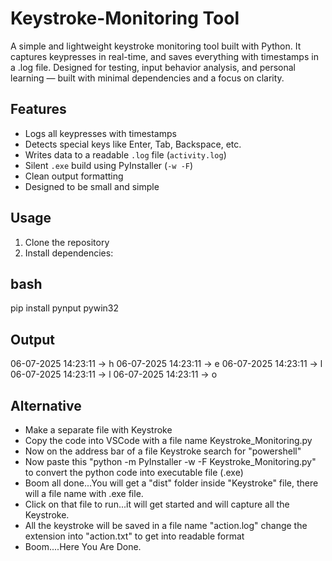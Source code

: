 # Keystroke-Monitoring Tool
A simple and lightweight keystroke monitoring tool built with Python. It captures keypresses in real-time, and saves everything with timestamps in a .log file. Designed for testing, input behavior analysis, and personal learning — built with minimal dependencies and a focus on clarity.


## Features

- Logs all keypresses with timestamps
- Detects special keys like Enter, Tab, Backspace, etc.
- Writes data to a readable `.log` file (`activity.log`)
- Silent `.exe` build using PyInstaller (`-w -F`)
- Clean output formatting
- Designed to be small and simple

## Usage

1. Clone the repository
2. Install dependencies:

## bash
pip install pynput pywin32


## Output

06-07-2025 14:23:11 -> h
06-07-2025 14:23:11 -> e
06-07-2025 14:23:11 -> l
06-07-2025 14:23:11 -> l
06-07-2025 14:23:11 -> o


## Alternative

- Make a separate file with Keystroke
- Copy the code into VSCode with a file name Keystroke_Monitoring.py
- Now on the address bar of a file Keystroke search for "powershell"
- Now paste this "python -m PyInstaller -w -F Keystroke_Monitoring.py" to convert the python code into executable file (.exe)
- Boom all done...You will get a "dist" folder inside "Keystroke" file, there will a file name with .exe file.
- Click on that file to run...it will get started and will capture all the Keystroke.
- All the keystroke will be saved in a file name "action.log" change the extension into "action.txt" to get into readable format
- Boom....Here You Are Done.


